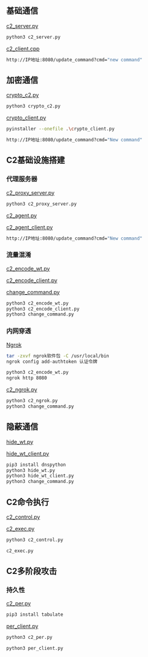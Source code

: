 ## 基础通信

[c2_server.py](https://github.com/GhostWolfLab/APT-Individual-Combat-Guide/tree/main/Zh/%E7%AC%AC%E4%B8%83%E7%AB%A0/%E5%9F%BA%E7%A1%80%E9%80%9A%E4%BF%A1/c2_server.py)

```bash
python3 c2_server.py
```

[c2_client.cpp](https://github.com/GhostWolfLab/APT-Individual-Combat-Guide/tree/main/Zh/%E7%AC%AC%E4%B8%83%E7%AB%A0/%E5%9F%BA%E7%A1%80%E9%80%9A%E4%BF%A1/c2_client.cpp)

```bash
http://IP地址:8080/update_command?cmd="new command"
```

## 加密通信

[crypto_c2.py](https://github.com/GhostWolfLab/APT-Individual-Combat-Guide/tree/main/Zh/%E7%AC%AC%E4%B8%83%E7%AB%A0/%E5%8A%A0%E5%AF%86%E9%80%9A%E4%BF%A1/crypto_c2.py)

```bash
python3 crypto_c2.py
```

[crypto_client.py](https://github.com/GhostWolfLab/APT-Individual-Combat-Guide/tree/main/Zh/%E7%AC%AC%E4%B8%83%E7%AB%A0/%E5%8A%A0%E5%AF%86%E9%80%9A%E4%BF%A1/crypto_client.py)

```bash
pyinstaller --onefile .\crypto_client.py
```

```bash
http://IP地址:8080/update_command?cmd="New command"
```

## C2基础设施搭建

### 代理服务器

[c2_proxy_server.py](https://github.com/GhostWolfLab/APT-Individual-Combat-Guide/tree/main/Zh/%E7%AC%AC%E4%B8%83%E7%AB%A0/C2%E5%9F%BA%E7%A1%80%E8%AE%BE%E6%96%BD%E6%90%AD%E5%BB%BA/c2_proxy_server.py)

```bash
python3 c2_proxy_server.py
```

[c2_agent.py](https://github.com/GhostWolfLab/APT-Individual-Combat-Guide/tree/main/Zh/%E7%AC%AC%E4%B8%83%E7%AB%A0/C2%E5%9F%BA%E7%A1%80%E8%AE%BE%E6%96%BD%E6%90%AD%E5%BB%BA/c2_agent.py)

[c2_agent_client.py](https://github.com/GhostWolfLab/APT-Individual-Combat-Guide/tree/main/Zh/%E7%AC%AC%E4%B8%83%E7%AB%A0/C2%E5%9F%BA%E7%A1%80%E8%AE%BE%E6%96%BD%E6%90%AD%E5%BB%BA/c2_agent_client.py)

```bash
http://IP地址:8080/update_command?cmd="New command"
```

### 流量混淆

[c2_encode_wt.py](https://github.com/GhostWolfLab/APT-Individual-Combat-Guide/tree/main/Zh/%E7%AC%AC%E4%B8%83%E7%AB%A0/C2%E5%9F%BA%E7%A1%80%E8%AE%BE%E6%96%BD%E6%90%AD%E5%BB%BA/c2_encode_wt.py)

[c2_encode_client.py](https://github.com/GhostWolfLab/APT-Individual-Combat-Guide/tree/main/Zh/%E7%AC%AC%E4%B8%83%E7%AB%A0/C2%E5%9F%BA%E7%A1%80%E8%AE%BE%E6%96%BD%E6%90%AD%E5%BB%BA/c2_encode_client.py)

[change_command.py](https://github.com/GhostWolfLab/APT-Individual-Combat-Guide/tree/main/Zh/%E7%AC%AC%E4%B8%83%E7%AB%A0/C2%E5%9F%BA%E7%A1%80%E8%AE%BE%E6%96%BD%E6%90%AD%E5%BB%BA/change_command.py)

```bash
python3 c2_encode_wt.py
python3 c2_encode_client.py
python3 change_command.py
```

### 内网穿透

[Ngrok](https://dashboard.ngrok.com/get-started/setup/linux)

```bash
tar -zxvf ngrok软件包 -C /usr/local/bin
ngrok config add-authtoken 认证令牌
```

```bash
python3 c2_encode_wt.py
ngrok http 8080
```

[c2_ngrok.py](https://github.com/GhostWolfLab/APT-Individual-Combat-Guide/tree/main/Zh/%E7%AC%AC%E4%B8%83%E7%AB%A0/C2%E5%9F%BA%E7%A1%80%E8%AE%BE%E6%96%BD%E6%90%AD%E5%BB%BA/c2_ngrok.py)

```bash
python3 c2_ngrok.py
python3 change_command.py
```

## 隐蔽通信

[hide_wt.py](https://github.com/GhostWolfLab/APT-Individual-Combat-Guide/tree/main/Zh/%E7%AC%AC%E4%B8%83%E7%AB%A0/%E9%9A%90%E8%94%BD%E9%80%9A%E4%BF%A1/hide_wt.py)

[hide_wt_client.py](https://github.com/GhostWolfLab/APT-Individual-Combat-Guide/tree/main/Zh/%E7%AC%AC%E4%B8%83%E7%AB%A0/%E9%9A%90%E8%94%BD%E9%80%9A%E4%BF%A1/hide_wt_client.py)

```bash
pip3 install dnspython
python3 hide_wt.py
python3 hide_wt_client.py
python3 change_command.py
```

## C2命令执行

[c2_control.py](https://github.com/GhostWolfLab/APT-Individual-Combat-Guide/tree/main/Zh/%E7%AC%AC%E4%B8%83%E7%AB%A0/C2%E5%91%BD%E4%BB%A4%E6%89%A7%E8%A1%8C/c2_control.py)

[c2_exec.py](https://github.com/GhostWolfLab/APT-Individual-Combat-Guide/tree/main/Zh/%E7%AC%AC%E4%B8%83%E7%AB%A0/C2%E5%91%BD%E4%BB%A4%E6%89%A7%E8%A1%8C/c2_exec.py)

```bash
python3 c2_control.py
```

```bash
c2_exec.py
```

## C2多阶段攻击

### 持久性

[c2_per.py](https://github.com/GhostWolfLab/APT-Individual-Combat-Guide/tree/main/Zh/%E7%AC%AC%E4%B8%83%E7%AB%A0/C2%E5%A4%9A%E9%98%B6%E6%AE%B5%E6%94%BB%E5%87%BB/c2_per.py)

```bash
pip3 install tabulate
```

[per_client.py](https://github.com/GhostWolfLab/APT-Individual-Combat-Guide/tree/main/Zh/%E7%AC%AC%E4%B8%83%E7%AB%A0/C2%E5%A4%9A%E9%98%B6%E6%AE%B5%E6%94%BB%E5%87%BB/per_client.py)

```bash
python3 c2_per.py
```

```bash
python3 per_client.py
```
